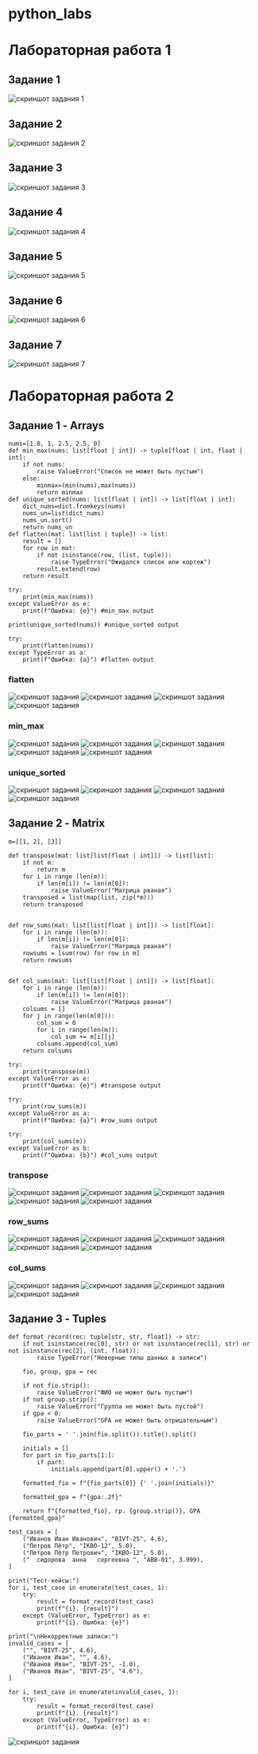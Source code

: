 # python_labs

# Лабораторная работа 1
## Задание 1
![скриншот задания 1](images/lab01/img01.png)
## Задание 2
![скриншот задания 2](images/lab01/img02.png)
## Задание 3
![скриншот задания 3](images/lab01/img03.png)
## Задание 4
![скриншот задания 4](images/lab01/img04.png)
## Задание 5
![скриншот задания 5](images/lab01/img05.png)
## Задание 6
![скриншот задания 6](images/lab01/img06.png)
## Задание 7
![скриншот задания 7](images/lab01/img07.png)
# Лабораторная работа 2
## Задание 1 - Arrays
    nums=[1.0, 1, 2.5, 2.5, 0]
    def min_max(nums: list[float | int]) -> tuple[float | int, float | int]:
        if not nums:
            raise ValueError("Список не может быть пустым")
        else:
            minmax=(min(nums),max(nums))
            return minmax
    def unique_sorted(nums: list[float | int]) -> list[float | int]:
        dict_nums=dict.fromkeys(nums)
        nums_un=list(dict_nums)
        nums_un.sort()
        return nums_un
    def flatten(mat: list[list | tuple]) -> list:
        result = []
        for row in mat:
            if not isinstance(row, (list, tuple)):
                raise TypeError("Ожидался список или кортеж")
            result.extend(row)
        return result 
    
    try:      
        print(min_max(nums))
    except ValueError as e:
        print(f"Ошибка: {e}") #min_max output
    
    print(unique_sorted(nums)) #unique_sorted output
    
    try:
        print(flatten(nums))
    except TypeError as a:
        print(f"Ошибка: {a}") #flatten output
### flatten
![скриншот задания](.\images\lab02\arrays\flatten\arrays_flatten1.png)
![скриншот задания](images\lab02\arrays\flatten\arrays_flatten2.png)
![скриншот задания](images\lab02\arrays\flatten\arrays_flatten3.png)
![скриншот задания](images\lab02\arrays\flatten\arrays_flatten4.png)
### min_max
![скриншот задания](images\lab02\arrays\min_max\arrays_min_max1.png)
![скриншот задания](images\lab02\arrays\min_max\arrays_min_max2.png)
![скриншот задания](images\lab02\arrays\min_max\arrays_min_max3.png)
![скриншот задания](images\lab02\arrays\min_max\arrays_min_max4.png)
![скриншот задания](images\lab02\arrays\min_max\arrays_min_max5.png)
### unique_sorted
![скриншот задания](images\lab02\arrays\unique_sorted\arrays_unique_sorted1.png)
![скриншот задания](images\lab02\arrays\unique_sorted\arrays_unique_sorted2.png)
![скриншот задания](images\lab02\arrays\unique_sorted\arrays_unique_sorted3.png)
![скриншот задания](images\lab02\arrays\unique_sorted\arrays_unique_sorted4.png)
## Задание 2 - Matrix
    m=[[1, 2], [3]]
    
    def transpose(mat: list[list[float | int]]) -> list[list]:
        if not m:
            return m
        for i in range (len(m)):
            if len(m[i]) != len(m[0]):
                raise ValueError("Матрица рваная")
        transposed = list(map(list, zip(*m)))
        return transposed
    
    
    def row_sums(mat: list[list[float | int]]) -> list[float]:
        for i in range (len(m)):
            if len(m[i]) != len(m[0]):
                raise ValueError("Матрица рваная")
        rowsums = [sum(row) for row in m]
        return rowsums
    
    
    def col_sums(mat: list[list[float | int]]) -> list[float]:
        for i in range (len(m)):
            if len(m[i]) != len(m[0]):
                raise ValueError("Матрица рваная")
        colsums = []
        for j in range(len(m[0])):  
            col_sum = 0
            for i in range(len(m)):  
                col_sum += m[i][j]
            colsums.append(col_sum)
        return colsums
                
    try:
        print(transpose(m))
    except ValueError as e:
        print(f"Ошибка: {e}") #transpose output
    
    try:
        print(row_sums(m))
    except ValueError as a:
        print(f"Ошибка: {a}") #row_sums output
    
    try:
        print(col_sums(m))
    except ValueError as b:
        print(f"Ошибка: {b}") #col_sums output
### transpose
![скриншот задания](\images\lab02\matrix\transpose\matrix_transpose1.png)
![скриншот задания](images\lab02\matrix\transpose\matrix_transpose2.png)
![скриншот задания](images\lab02\matrix\transpose\matrix_transpose3.png)
![скриншот задания](images\lab02\matrix\transpose\matrix_transpose4.png)
![скриншот задания](images\lab02\matrix\transpose\matrix_transpose5.png)
### row_sums
![скриншот задания](images\lab02\matrix\row_sums\matrix_row_sums1.png)
![скриншот задания](images\lab02\matrix\row_sums\matrix_row_sums2.png)
![скриншот задания](images\lab02\matrix\row_sums\matrix_row_sums3.png)
![скриншот задания](images\lab02\matrix\row_sums\matrix_row_sums4.png)
![скриншот задания](images\lab02\matrix\row_sums\matrix_row_sums5.png)
### col_sums
![скриншот задания](images\lab02\matrix\col_sums\matrix_col_sums1.png)
![скриншот задания](images\lab02\matrix\col_sums\matrix_col_sums2.png)
![скриншот задания](images\lab02\matrix\col_sums\matrix_col_sums3.png)
![скриншот задания](images\lab02\matrix\col_sums\matrix_col_sums4.png)
## Задание 3 - Tuples
    def format_record(rec: tuple[str, str, float]) -> str:
        if not isinstance(rec[0], str) or not isinstance(rec[1], str) or not isinstance(rec[2], (int, float)):
            raise TypeError("Неверные типы данных в записи")
        
        fio, group, gpa = rec
        
        if not fio.strip():
            raise ValueError("ФИО не может быть пустым")
        if not group.strip():
            raise ValueError("Группа не может быть пустой")
        if gpa < 0:
            raise ValueError("GPA не может быть отрицательным")
        
        fio_parts = ' '.join(fio.split()).title().split()
        
        initials = []
        for part in fio_parts[1:]:  
            if part:  
                initials.append(part[0].upper() + '.')
        
        formatted_fio = f"{fio_parts[0]} {' '.join(initials)}"
        
        formatted_gpa = f"{gpa:.2f}"
        
        return f"{formatted_fio}, гр. {group.strip()}, GPA {formatted_gpa}"
    
    test_cases = [
        ("Иванов Иван Иванович", "BIVT-25", 4.6),
        ("Петров Пётр", "IKBO-12", 5.0),
        ("Петров Пётр Петрович", "IKBO-12", 5.0),
        ("  сидорова  анна   сергеевна ", "ABB-01", 3.999),
    ]
    
    print("Тест-кейсы:")
    for i, test_case in enumerate(test_cases, 1):
        try:
            result = format_record(test_case)
            print(f"{i}. {result}")
        except (ValueError, TypeError) as e:
            print(f"{i}. Ошибка: {e}")
    
    print("\nНекорректные записи:")
    invalid_cases = [
        ("", "BIVT-25", 4.6),  
        ("Иванов Иван", "", 4.6),  
        ("Иванов Иван", "BIVT-25", -1.0),  
        ("Иванов Иван", "BIVT-25", "4.6"),  
    ]
    
    for i, test_case in enumerate(invalid_cases, 1):
        try:
            result = format_record(test_case)
            print(f"{i}. {result}")
        except (ValueError, TypeError) as e:
            print(f"{i}. Ошибка: {e}")
![скриншот задания](images\lab02\tuples\tuples.png)
